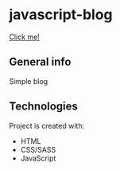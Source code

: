 # javascript-blog

[Click me!](https://thewizard0f0z.github.io/javascript-blog/)

## General info

Simple blog

## Technologies

Project is created with:

- HTML
- CSS/SASS
- JavaScript
